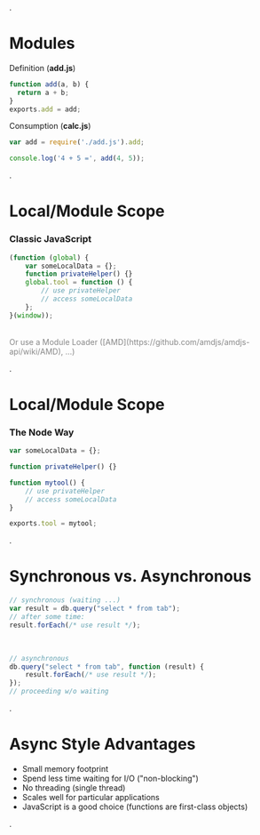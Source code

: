 .<div class="slide">

# Modules

Definition (**add.js**)
``` javascript
function add(a, b) {
  return a + b;
}
exports.add = add;
```

Consumption (**calc.js**)
``` javascript
var add = require('./add.js').add;

console.log('4 + 5 =', add(4, 5));
```

.</div><div class="slide">

# Local/Module Scope

### Classic JavaScript

``` javascript
(function (global) {
    var someLocalData = {};
    function privateHelper() {}
    global.tool = function () {
        // use privateHelper
        // access someLocalData
    };
}(window));
```

<br/>
<div class="fs66" style="color: #888">Or use a Module Loader ([AMD](https://github.com/amdjs/amdjs-api/wiki/AMD), ...)</div>

.</div><div class="slide">

# Local/Module Scope

### The Node Way

``` javascript
var someLocalData = {};

function privateHelper() {}

function mytool() {
    // use privateHelper
    // access someLocalData
}

exports.tool = mytool;
```

.</div><div class="slide">

# Synchronous vs. Asynchronous

``` javascript
// synchronous (waiting ...)
var result = db.query("select * from tab");
// after some time:
result.forEach(/* use result */);
```

<br/>

``` javascript
// asynchronous
db.query("select * from tab", function (result) {
    result.forEach(/* use result */);
});
// proceeding w/o waiting
```

.</div><div class="slide">

# Async Style Advantages

 * Small memory footprint
 * Spend less time waiting for I/O ("non-blocking")
 * No threading (single thread)
 * Scales well for particular applications
 * JavaScript is a good choice (functions are first-class objects)

.</div>
